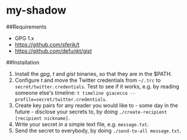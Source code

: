 my-shadow
=========

##Requirements
- GPG 1.x
- https://github.com/sferik/t
- https://github.com/defunkt/gist

##Installation
1. Install the *gpg*, *t* and *gist* binaries, so that they are in the $PATH.
2. Configure *t* and move the Twitter credentials from ```~/.trc``` to ```secret/twitter.credentials```. Test to see if it works, e.g. by reading someone else's timeline: ```t timeline giacecco --profile=secret/twitter.credentials```.
3. Create key pairs for any reader you would like to - some day in the future - disclose your secrets to, by doing ```./create-recipient [recipient nickname]```.
4. Write your secret in a simple text file, e.g. ```message.txt```.
5. Send the secret to everybody, by doing ```./send-to-all message.txt```.
